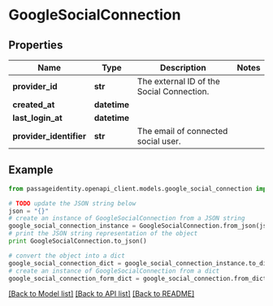 # GoogleSocialConnection


## Properties
Name | Type | Description | Notes
------------ | ------------- | ------------- | -------------
**provider_id** | **str** | The external ID of the Social Connection. | 
**created_at** | **datetime** |  | 
**last_login_at** | **datetime** |  | 
**provider_identifier** | **str** | The email of connected social user. | 

## Example

```python
from passageidentity.openapi_client.models.google_social_connection import GoogleSocialConnection

# TODO update the JSON string below
json = "{}"
# create an instance of GoogleSocialConnection from a JSON string
google_social_connection_instance = GoogleSocialConnection.from_json(json)
# print the JSON string representation of the object
print GoogleSocialConnection.to_json()

# convert the object into a dict
google_social_connection_dict = google_social_connection_instance.to_dict()
# create an instance of GoogleSocialConnection from a dict
google_social_connection_form_dict = google_social_connection.from_dict(google_social_connection_dict)
```
[[Back to Model list]](../README.md#documentation-for-models) [[Back to API list]](../README.md#documentation-for-api-endpoints) [[Back to README]](../README.md)



